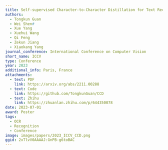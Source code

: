 ```yaml
---
title: Self-supervised Character-to-Character Distillation for Text Recognition
authors:
  - Tongkun Guan
  - Wei Shen#
  - Xue Yang
  - Xuehui Wang
  - Qi Feng
  - Zekun Jiang
  - Xiaokang Yang
journal_conference: International Conference on Computer Vision
short_name: ICCV
type: Conference
year: 2023
additional_info: Paris, France
attachments:
  - text: PDF
    link: https://arxiv.org/abs/2211.00288
  - text: Code
    link: https://github.com/TongkunGuan/CCD
  - text: Zhihu
    link: https://zhuanlan.zhihu.com/p/644350078
date: 2023-07-01
award: Poster
tags:
  - OCR
  - Recognition
  - Conference
image: images/papers/2023_ICCV_CCD.png
ggid: 2xTlvV0AAAAJ:GnPB-g6toBAC
---
```

